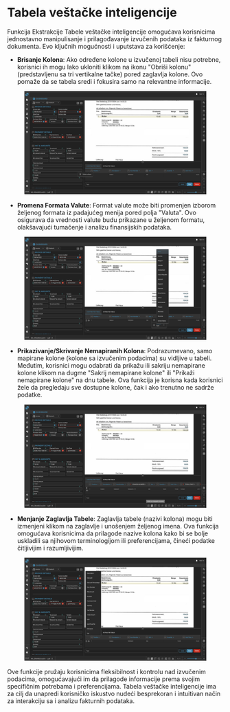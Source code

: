 # Tabela veštačke inteligencije

Funkcija Ekstrakcije Tabele veštačke inteligencije omogućava korisnicima jednostavno manipulisanje i prilagođavanje izvučenih podataka iz fakturnog dokumenta. Evo ključnih mogućnosti i uputstava za korišćenje:

* **Brisanje Kolona**: Ako određene kolone u izvučenoj tabeli nisu potrebne, korisnici ih mogu lako ukloniti klikom na ikonu "Obriši kolonu" (predstavljenu sa tri vertikalne tačke) pored zaglavlja kolone. Ovo pomaže da se tabela sredi i fokusira samo na relevantne informacije.

<figure><img src="../.gitbook/assets/Bildschirmfoto 2024-05-08 um 20.48.56 (1).png" alt=""><figcaption></figcaption></figure>

* **Promena Formata Valute**: Format valute može biti promenjen izborom željenog formata iz padajućeg menija pored polja "Valuta". Ovo osigurava da vrednosti valute budu prikazane u željenom formatu, olakšavajući tumačenje i analizu finansijskih podataka.

<figure><img src="../.gitbook/assets/Bildschirmfoto 2024-05-08 um 20.49.15 (2).png" alt=""><figcaption></figcaption></figure>

* **Prikazivanje/Skrivanje Nemapiranih Kolona**: Podrazumevano, samo mapirane kolone (kolone sa izvučenim podacima) su vidljive u tabeli. Međutim, korisnici mogu odabrati da prikažu ili sakriju nemapirane kolone klikom na dugme "Sakrij nemapirane kolone" ili "Prikaži nemapirane kolone" na dnu tabele. Ova funkcija je korisna kada korisnici žele da pregledaju sve dostupne kolone, čak i ako trenutno ne sadrže podatke.

<figure><img src="../.gitbook/assets/Bildschirmfoto 2024-05-08 um 20.49.26 (2).png" alt=""><figcaption></figcaption></figure>

* **Menjanje Zaglavlja Tabele**: Zaglavlja tabele (nazivi kolona) mogu biti izmenjeni klikom na zaglavlje i unošenjem željenog imena. Ova funkcija omogućava korisnicima da prilagode nazive kolona kako bi se bolje uskladili sa njihovom terminologijom ili preferencijama, čineći podatke čitljivijim i razumljivijim.

<figure><img src="../.gitbook/assets/Bildschirmfoto 2024-05-08 um 20.48.43.png" alt=""><figcaption></figcaption></figure>

Ove funkcije pružaju korisnicima fleksibilnost i kontrolu nad izvučenim podacima, omogućavajući im da prilagode informacije prema svojim specifičnim potrebama i preferencijama. Tabela veštačke inteligencije ima za cilj da unapredi korisničko iskustvo nudeći besprekoran i intuitivan način za interakciju sa i analizu fakturnih podataka.
